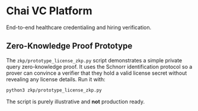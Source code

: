 # Chai VC Platform

End-to-end healthcare credentialing and hiring verification.

## Zero-Knowledge Proof Prototype

The `zkp/prototype_license_zkp.py` script demonstrates a simple private query
zero-knowledge proof. It uses the Schnorr identification protocol so a prover
can convince a verifier that they hold a valid license secret without revealing
any license details. Run it with:

```bash
python3 zkp/prototype_license_zkp.py
```

The script is purely illustrative and **not** production ready.

